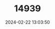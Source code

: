 ---
title: "14939"
category: "Nycteris woodi"
draft: false
date: 2024-02-22 13:03:50
languages:
  English: ["Wood's Long-eared Bat", "Wood's Slit-faced Bat"]
---